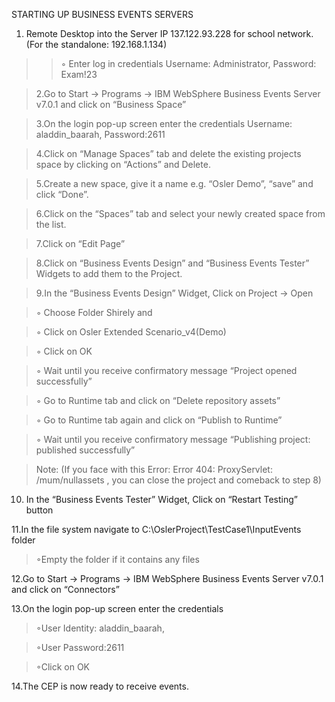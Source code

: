 STARTING UP BUSINESS EVENTS SERVERS

  1. Remote Desktop into the Server IP 137.122.93.228 for school network.    (For the standalone: 192.168.1.134)
> > ◦	Enter log in credentials Username: Administrator,   Password: Exam!23


> 2.Go to Start -> Programs -> IBM WebSphere Business Events Server v7.0.1 and click on “Business Space”

> 3.On the login pop-up screen enter the credentials Username: aladdin\_baarah, Password:2611

> 4.Click on “Manage Spaces” tab and delete the existing projects space by clicking on “Actions” and Delete.

> 5.Create a new space, give it a name e.g. “Osler Demo”, “save” and click “Done”.

> 6.Click on the “Spaces” tab and select your newly created space from the list.

> 7.Click on “Edit Page”

> 8.Click on “Business Events Design” and “Business Events Tester” Widgets to add them to the Project.

> 9.In the “Business Events Design” Widget, Click on Project -> Open

> ◦	Choose Folder Shirely and

> ◦	Click on Osler Extended Scenario\_v4(Demo)

> ◦	Click on OK

> ◦	Wait until you receive confirmatory message “Project opened    successfully”

> ◦	Go to Runtime tab and click on “Delete repository assets”

> ◦	Go to Runtime tab again and click on “Publish to Runtime”

> ◦	Wait until you receive confirmatory message “Publishing project:  published successfully”

> Note: (If you face with this Error:  Error 404: ProxyServlet: /mum/nullassets , you can close the project and comeback to step 8)

10. In the “Business Events Tester” Widget, Click on “Restart Testing” button

11.In the file system navigate to C:\OslerProject\TestCase1\InputEvents folder
> ◦Empty the folder if it contains any files

12.Go to Start -> Programs -> IBM WebSphere Business Events Server v7.0.1 and click on “Connectors”

13.On the login pop-up screen enter the credentials

> ◦User Identity: aladdin\_baarah,

> ◦User Password:2611

> ◦Click on OK

14.The CEP is now ready to receive events.
